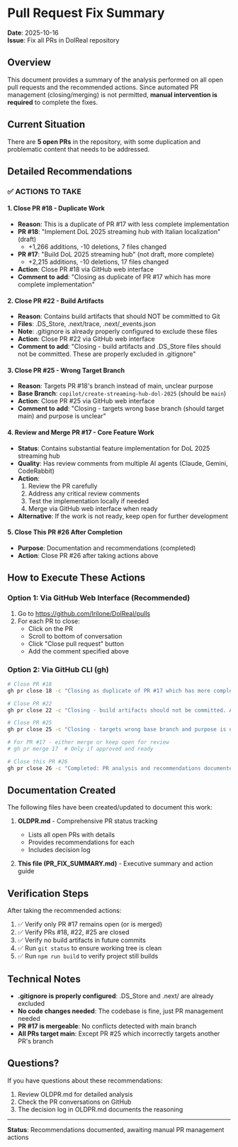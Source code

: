 # Pull Request Fix Summary

**Date**: 2025-10-16  
**Issue**: Fix all PRs in DolReal repository

## Overview

This document provides a summary of the analysis performed on all open pull requests and the recommended actions. Since automated PR management (closing/merging) is not permitted, **manual intervention is required** to complete the fixes.

## Current Situation

There are **5 open PRs** in the repository, with some duplication and problematic content that needs to be addressed.

## Detailed Recommendations

### ✅ ACTIONS TO TAKE

#### 1. Close PR #18 - Duplicate Work
- **Reason**: This is a duplicate of PR #17 with less complete implementation
- **PR #18**: "Implement DoL 2025 streaming hub with Italian localization" (draft)
  - +1,266 additions, -10 deletions, 7 files changed
- **PR #17**: "Build DoL 2025 streaming hub" (not draft, more complete)
  - +2,215 additions, -10 deletions, 17 files changed
- **Action**: Close PR #18 via GitHub web interface
- **Comment to add**: "Closing as duplicate of PR #17 which has more complete implementation"

#### 2. Close PR #22 - Build Artifacts
- **Reason**: Contains build artifacts that should NOT be committed to Git
- **Files**: .DS_Store, .next/trace, .next/_events.json
- **Note**: .gitignore is already properly configured to exclude these files
- **Action**: Close PR #22 via GitHub web interface
- **Comment to add**: "Closing - build artifacts and .DS_Store files should not be committed. These are properly excluded in .gitignore"

#### 3. Close PR #25 - Wrong Target Branch
- **Reason**: Targets PR #18's branch instead of main, unclear purpose
- **Base Branch**: `copilot/create-streaming-hub-dol-2025` (should be `main`)
- **Action**: Close PR #25 via GitHub web interface
- **Comment to add**: "Closing - targets wrong base branch (should target main) and purpose is unclear"

#### 4. Review and Merge PR #17 - Core Feature Work
- **Status**: Contains substantial feature implementation for DoL 2025 streaming hub
- **Quality**: Has review comments from multiple AI agents (Claude, Gemini, CodeRabbit)
- **Action**: 
  1. Review the PR carefully
  2. Address any critical review comments
  3. Test the implementation locally if needed
  4. Merge via GitHub web interface when ready
- **Alternative**: If the work is not ready, keep open for further development

#### 5. Close This PR #26 After Completion
- **Purpose**: Documentation and recommendations (completed)
- **Action**: Close PR #26 after taking actions above

## How to Execute These Actions

### Option 1: Via GitHub Web Interface (Recommended)

1. Go to https://github.com/Irilone/DolReal/pulls
2. For each PR to close:
   - Click on the PR
   - Scroll to bottom of conversation
   - Click "Close pull request" button
   - Add the comment specified above

### Option 2: Via GitHub CLI (gh)

```bash
# Close PR #18
gh pr close 18 -c "Closing as duplicate of PR #17 which has more complete implementation"

# Close PR #22
gh pr close 22 -c "Closing - build artifacts should not be committed. Already excluded in .gitignore"

# Close PR #25
gh pr close 25 -c "Closing - targets wrong base branch and purpose is unclear"

# For PR #17 - either merge or keep open for review
# gh pr merge 17  # Only if approved and ready

# Close this PR #26
gh pr close 26 -c "Completed: PR analysis and recommendations documented"
```

## Documentation Created

The following files have been created/updated to document this work:

1. **OLDPR.md** - Comprehensive PR status tracking
   - Lists all open PRs with details
   - Provides recommendations for each
   - Includes decision log

2. **This file (PR_FIX_SUMMARY.md)** - Executive summary and action guide

## Verification Steps

After taking the recommended actions:

1. ✅ Verify only PR #17 remains open (or is merged)
2. ✅ Verify PRs #18, #22, #25 are closed
3. ✅ Verify no build artifacts in future commits
4. ✅ Run `git status` to ensure working tree is clean
5. ✅ Run `npm run build` to verify project still builds

## Technical Notes

- **.gitignore is properly configured**: .DS_Store and .next/ are already excluded
- **No code changes needed**: The codebase is fine, just PR management needed
- **PR #17 is mergeable**: No conflicts detected with main branch
- **All PRs target main**: Except PR #25 which incorrectly targets another PR's branch

## Questions?

If you have questions about these recommendations:
1. Review OLDPR.md for detailed analysis
2. Check the PR conversations on GitHub
3. The decision log in OLDPR.md documents the reasoning

---

**Status**: Recommendations documented, awaiting manual PR management actions

